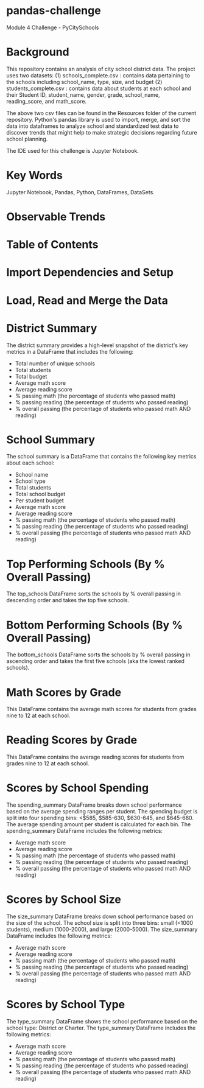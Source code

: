 # pandas-challenge
Module 4 Challenge - PyCitySchools


# Background

This repository contains an analysis of city school district data. The project uses two datasets:
(1) schools_complete.csv : contains data pertaining to the schools including school_name, type, size, and budget
(2) students_complete.csv : contains data about students at each school and their Student ID, student_name, gender, grade, school_name, reading_score, and math_score.

The above two csv files can be found in the Resources folder of the current repository. Python's pandas library is used to import, merge, and sort the data into dataframes to analyze school and standardized test data to discover trends that might help to make strategic decisions regarding future school planning.

The IDE used for this challenge is Jupyter Notebook.

# Key Words
Jupyter Notebook, Pandas, Python, DataFrames, DataSets.

# Observable Trends

# Table of Contents

# Import Dependencies and Setup

# Load, Read and Merge the Data

# District Summary

The district summary provides a high-level snapshot of the district's key metrics in a DataFrame that includes the following:
- Total number of unique schools
- Total students
- Total budget
- Average math score
- Average reading score
- % passing math (the percentage of students who passed math)
- % passing reading (the percentage of students who passed reading) 
- % overall passing (the percentage of students who passed math AND reading)

# School Summary

The school summary is a DataFrame that contains the following key metrics about each school:
- School name
- School type
- Total students
- Total school budget
- Per student budget
- Average math score
- Average reading score
- % passing math (the percentage of students who passed math)
- % passing reading (the percentage of students who passed reading)
- % overall passing (the percentage of students who passed math AND reading)

# Top Performing Schools (By % Overall Passing)

The top_schools DataFrame sorts the schools by % overall passing in descending order and takes the top five schools.

# Bottom Performing Schools (By % Overall Passing)

The bottom_schools DataFrame sorts the schools by % overall passing in ascending order and takes the first five schools (aka the lowest ranked schools).

# Math Scores by Grade

This DataFrame contains the average math scores for students from grades nine to 12 at each school.

# Reading Scores by Grade

This DataFrame contains the average reading scores for students from grades nine to 12 at each school.

# Scores by School Spending

The spending_summary DataFrame breaks down school performance based on the average spending ranges per student. The spending budget is split into four spending bins: <$585, $585-630, $630-645, and $645-680. The average spending amount per student is calculated for each bin. The spending_summary DataFrame includes the following metrics:
- Average math score
- Average reading score
- % passing math (the percentage of students who passed math)
- % passing reading (the percentage of students who passed reading)
- % overall passing (the percentage of students who passed math AND reading)

# Scores by School Size

The size_summary DataFrame breaks down school performance based on the size of the school. The school size is split into three bins: small (<1000 students), medium (1000-2000), and large (2000-5000). The size_summary DataFrame includes the following metrics:
- Average math score
- Average reading score
- % passing math (the percentage of students who passed math)
- % passing reading (the percentage of students who passed reading)
- % overall passing (the percentage of students who passed math AND reading)

# Scores by School Type

The type_summary DataFrame shows the school performance based on the school type: District or Charter. The type_summary DataFrame includes the following metrics:
- Average math score
- Average reading score
- % passing math (the percentage of students who passed math)
- % passing reading (the percentage of students who passed reading)
- % overall passing (the percentage of students who passed math AND reading)